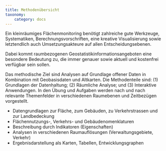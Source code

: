 ```yaml
---
title: Methodenübersicht
taxonomy:
    category: docs
---
```


Ein kleinräumiges Flächenmonitoring benötigt zahlreiche gute Werkzeuge, Systematiken,  Berechnungsvorschriften, eine kreative Visualisierung sowie letztendlich auch Umsetzungsakteure auf allen Entscheidungsebenen. 

Dabei kommt raumbezogenen Geostatistikinformationsangeboten eine besondere Bedeutung zu, die immer genauer sowie aktuell und kostenfrei verfügbar sein sollen.  

Das methodische Ziel sind Analysen auf Grundlage offener Daten in Kombination mit Geobasisdaten und Altkarten. Die Methodenteile sind: (1) Grundlagen der Datenhaltung; (2) Räumliche Analyse; und (3) Interaktive Anwendungen. In den Übung und Aufgaben werden nach und nach relevante Themenfelder in verschiedenen Raumebenen und Zeitbezügen vorgestellt.  

- Datengrundlagen zur Fläche, zum Gebäuden, zu Verkehrstrassen und zur Landbedeckung
- Flächennutzungs-, Verkehrs- und Gebäudenomenklaturen
- Beschreibung durch Indikatoren (Eigenschaften)
- Analysen in verschiedenen Raumauflösungen (Verwaltungsgebiete, Verkehr)
- Ergebnisdarstellung als Karten, Tabellen, Entwicklungsgraphen
